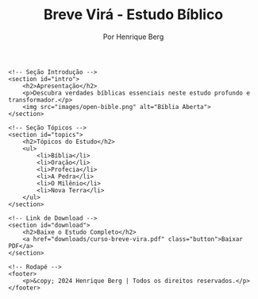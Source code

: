 <!DOCTYPE html>
<html lang="pt-br">
<head>
    <meta charset="UTF-8">
    <meta name="viewport" content="width=device-width, initial-scale=1.0">
    <title>Breve Virá - Estudo Bíblico</title>
    <link rel="stylesheet" href="style.css">
</head>
<body>
    <!-- Cabeçalho -->
    <header>
        <h1>Breve Virá - Estudo Bíblico</h1>
        <p>Por Henrique Berg</p>
    </header>

    <!-- Seção Introdução -->
    <section id="intro">
        <h2>Apresentação</h2>
        <p>Descubra verdades bíblicas essenciais neste estudo profundo e transformador.</p>
        <img src="images/open-bible.png" alt="Bíblia Aberta">
    </section>

    <!-- Seção Tópicos -->
    <section id="topics">
        <h2>Tópicos do Estudo</h2>
        <ul>
            <li>Bíblia</li>
            <li>Oração</li>
            <li>Profecia</li>
            <li>A Pedra</li>
            <li>O Milênio</li>
            <li>Nova Terra</li>
        </ul>
    </section>

    <!-- Link de Download -->
    <section id="download">
        <h2>Baixe o Estudo Completo</h2>
        <a href="downloads/curso-breve-vira.pdf" class="button">Baixar PDF</a>
    </section>

    <!-- Rodapé -->
    <footer>
        <p>&copy; 2024 Henrique Berg | Todos os direitos reservados.</p>
    </footer>
</body>
</html>
